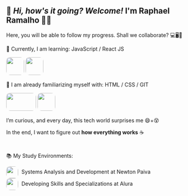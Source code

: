 ## 👋 _Hi, how's it going? Welcome!_ I'm Raphael Ramalho 👨‍💻
Here, you will be able to follow my progress. Shall we collaborate? 💻🖥️📱

  
🌱 Currently, I am learning: JavaScript / React JS

<img src="https://upload.wikimedia.org/wikipedia/commons/thumb/9/99/Unofficial_JavaScript_logo_2.svg/512px-Unofficial_JavaScript_logo_2.svg.png" style="width:3rem;height:3rem;border-radius:10px;" /> <img src="https://static-00.iconduck.com/assets.00/react-icon-2048x2048-o8k3ymqa.png" style="width:3rem;height:3rem;border-radius:10px;" />



  
👀 I am already familiarizing myself with: HTML / CSS / GIT

<img src="https://i0.wp.com/www.onlinecultus.com/wp-content/uploads/2022/04/109275-html-css-bootstrap-3-project-a-static-website.jpg?resize=480%2C270&ssl=1" style="width:5rem;height:3rem;border-radius:10px;"/> <img src="https://www.stickersdevs.com.br/wp-content/uploads/2015/03/git-stickers-adesivo-600x600.png" style="width:3rem;height:3rem;border-radius:10px;" />

  


  I’m curious, and every day, this tech world surprises me 😄+😵
  
  In the end, I want to figure out <strong>how everything works</strong> ☕ 

<h1> </h1>

:books: My Study Environments:


<div>
  <img src="https://imgs.search.brave.com/usUZ4Sr3gCKVgZQQMhyl6cftYFA5Av8YT6zcl4o3kWI/rs:fit:500:0:0:0/g:ce/aHR0cHM6Ly9hdHRh/Y2htZW50cy5ndXB5/LmlvL3Byb2R1Y3Rp/b24vY29tcGFuaWVz/LzE5NjcyL2NhcmVl/ci80ODY4NS9pbWFn/ZXMvMjAyMi0wMi0x/MV8xMi0zN19sb2dv/LnBuZw" style="width:2rem;height:2rem;border-radius:10px; vertical-align:middle; margin-right:5px;">
  Systems Analysis and Development at Newton Paiva
</div>

<div>
  <img src="https://imgs.search.brave.com/y_cJBUXIjZMr92KHAlpqIpanamAEOsZVpYbaMO08ueA/rs:fit:500:0:0:0/g:ce/aHR0cHM6Ly9ibG9n/LmIyYnN0YWNrLmNv/bS5ici93cC1jb250/ZW50L3VwbG9hZHMv/MjAyMS8wNi9jaGFu/bmVsczRfcHJvZmls/ZS0zMDB4MzAwLmpw/ZWc" style="width:2rem;height:2rem; border-radius:10px; vertical-align:middle; margin-right:5px;">
  Developing Skills and Specializations at Alura
</div>
